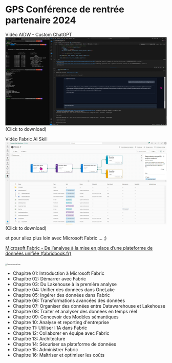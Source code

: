 ﻿# **GPS Conférence de rentrée partenaire 2024**

Vidéo AIDW - Custom ChatGPT
[![Watch the video](https://github.com/fredgis/PartnerTechConf2024/blob/main/Images/CustomChatGPT.png)](https://github.com/fredgis/PartnerTechConf2024/raw/main/Videos/AIDWownchatGPTConfTechPartner.mp4) (Click to download)

Vidéo Fabric AI Skill
[![Watch the video](https://github.com/fredgis/PartnerTechConf2024/blob/main/Images/TaskFlow.png)](https://github.com/fredgis/PartnerTechConf2024/raw/main/Videos/AISkillConfTechPartnerSmall.mp4) (Click to download)

et pour allez plus loin avec Microsoft Fabric ... ;)

[Microsoft Fabric - De l’analyse à la mise en place d’une plateforme de données unifiée (fabricbook.fr)](https://fabricbook.fr/)

<img src="https://fabricbook.fr/assets/couverture.jpg" alt="Couverture du livre" style="zoom: 33%;" />

- Chapitre 01: Introduction à Microsoft Fabric
- Chapitre 02: Démarrer avec Fabric
- Chapitre 03: Du Lakehouse à la première analyse
- Chapitre 04: Unifier des données dans OneLake
- Chapitre 05: Ingérer des données dans Fabric
- Chapitre 06: Transformations avancées des données
- Chapitre 07: Organiser des données entre Datawarehouse et Lakehouse
- Chapitre 08: Traiter et analyser des données en temps réel
- Chapitre 09: Concevoir des Modèles sémantiques
- Chapitre 10: Analyse et reporting d'entreprise
- Chapitre 11: Utiliser l'IA dans Fabric
- Chapitre 12: Collaborer en équipe avec Fabric
- Chapitre 13: Architecture
- Chapitre 14: Sécuriser sa plateforme de données
- Chapitre 15: Administrer Fabric
- Chapitre 16: Maîtriser et optimiser les coûts